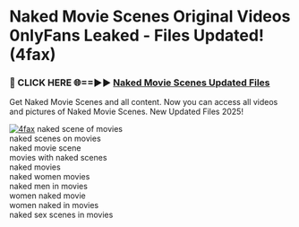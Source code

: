 # Naked Movie Scenes Original Videos 0nlyFans Leaked - Files Updated! (4fax)

<h3>🔴 CLICK HERE 🌐==►► <a href="https://tinyurl.com/yckcrads" rel="nofollow">Naked Movie Scenes Updated Files</a></h3>

Get Naked Movie Scenes and all content. Now you can access all videos and pictures of Naked Movie Scenes. New Updated Files 2025!

[![4fax](https://i.imgur.com/hpKpOFt.gif)](https://tinyurl.com/yckcrads)
naked scene of movies<br>
naked scenes on movies<br>
naked movie scene<br>
movies with naked scenes<br>
naked movies<br>
naked women movies<br>
naked men in movies<br>
women naked movie<br>
women naked in movies<br>
naked sex scenes in movies